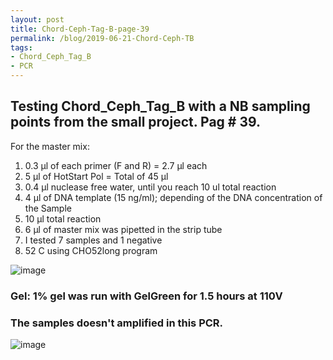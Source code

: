 ```yaml
---
layout: post
title: Chord-Ceph-Tag-B-page-39
permalink: /blog/2019-06-21-Chord-Ceph-TB
tags:
- Chord_Ceph_Tag_B
- PCR
---
```


## Testing Chord_Ceph_Tag_B with a NB sampling points from the small project. Pag # 39.

For the master mix:

1. 0.3 µl of each primer (F and R) = 2.7 µl each
2. 5 µl of HotStart Pol = Total of 45 µl
3. 0.4 µl nuclease free water, until you reach 10 ul total reaction
4. 4 µl of DNA template (15 ng/ml); depending of the DNA concentration of the Sample
5. 10 µl total reaction
6. 6 µl of master mix was pipetted in the strip tube
7. I tested 7 samples and 1 negative 
8. 52 C using CHO52long program

![image]({{site.baseurl}}/images/Page39_Co_Ce_TB.png)

### Gel: 1% gel was run with GelGreen for 1.5 hours at 110V

### The samples doesn't amplified in this PCR.

![image]({{site.baseurl}}/images/Chor_TB_Ceph16S_Pag39_40.png)
